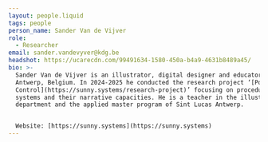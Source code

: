 ```yaml
---
layout: people.liquid
tags: people
person_name: Sander Van de Vijver
role:
  - Researcher
email: sander.vandevyver@kdg.be
headshot: https://ucarecdn.com/99491634-1580-450a-b4a9-4631b8489a45/
bio: >-
  Sander Van de Vijver is an illustrator, digital designer and educator based in
  Antwerp, Belgium. In 2024-2025 he conducted the research project ‘[Pockets of
  Control](https://sunny.systems/research-project)’ focusing on procedural
  systems and their narrative capacities. He is a teacher in the illustration
  department and the applied master program of Sint Lucas Antwerp.


  Website: [https://sunny.systems](https://sunny.systems)
---
```

